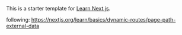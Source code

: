 This is a starter template for [Learn Next.js](https://nextjs.org/learn).

following:
https://nextjs.org/learn/basics/dynamic-routes/page-path-external-data

